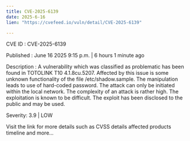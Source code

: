 ```yaml
---
title: CVE-2025-6139
date: 2025-6-16
lien: "https://cvefeed.io/vuln/detail/CVE-2025-6139"

---
```


CVE ID : CVE-2025-6139

Published :  June 16
2025
9:15 p.m. | 6 hours
1 minute ago

Description : A vulnerability
which was classified as problematic
has been found in TOTOLINK T10 4.1.8cu.5207. Affected by this issue is some unknown functionality of the file /etc/shadow.sample. The manipulation leads to use of hard-coded password. The attack can only be initiated within the local network. The complexity of an attack is rather high. The exploitation is known to be difficult. The exploit has been disclosed to the public and may be used.

Severity: 3.9 | LOW

Visit the link for more details
such as CVSS details
affected products
timeline
and more...
